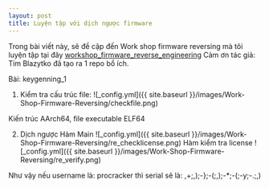 ```yaml
---
layout: post
title: Luyện tập với dịch ngược firmware
---
```


Trong bài viết này, sẽ đề cập đến Work shop firmware reversing mà tôi luyện tập tại đây [workshop_firmware_reverse_engineering](https://github.com/emproof-com/workshop_firmware_reverse_engineering)
Cảm ơn tác giả: Tim Blazytko đã tạo ra 1 repo bổ ích.

Bài: keygenning_1
1. Kiểm tra cấu trúc file:
![_config.yml]({{ site.baseurl }}/images/Work-Shop-Firmware-Reversing/checkfile.png)

Kiến trúc AArch64, file executable ELF64

2. Dịch ngược
Hàm Main
![_config.yml]({{ site.baseurl }}/images/Work-Shop-Firmware-Reversing/re_checklicense.png)
Hàm kiểm tra license
![_config.yml]({{ site.baseurl }}/images/Work-Shop-Firmware-Reversing/re_verify.png)

Như vậy nếu username là: procracker thì serial sẽ là: ,+;,);-};-(;,);-*;-(;-y;-.;,)